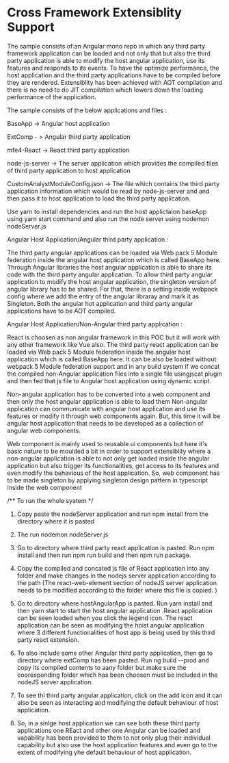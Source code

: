 # Cross Framework Extensiblity Support
The sample consists of an Angular mono repo in which any third party framework application can be loaded and not only that but also the third party application is able to modify the host angular application, use its features and responds to its events.
To have the optimize performance, the host application and the third party applications have to be compiled before they are rendered. Extensiblity has been achieved with AOT compilation and there is no need to do JIT compilation which
lowers down the loading performance of the application.

The sample consists of the below applications and files :

BaseApp -> Angular host application

ExtComp - > Angular third party application

mfe4-React -> React third party application

node-js-server -> The server application which provides the compiled files of third party application to host application

CustomAnalystModuleConfig.json -> The file which contains the third party application information which would be read by node-js-server and and then pass it to host application
to load the third party application.

Use yarn to install dependencies and run the host applictaion baseApp using yarn start command and also run the node server using nodemon nodeServer.js


 Angular Host Application/Angular third party  application :
 
The third party angular applications can be loaded via Web pack 5 Module federation inside the angular host application which is called BaseApp here.
Through Angular libraries the host angular application  is able to share its code with the third party angular application.
To allow third party angular application to modify the host angular application, the singleton version of angular library has to be shared.
For that, there is a setting inside webpack config where we add the entry of the angular libraray and mark it as Singleton.
Both the angular hot application and third party angular applications have to be AOT compiled.

 Angular Host Application/Non-Angular third party  application :
 
 React is choosen as non angular framework in this POC but it will work with any other framework like Vue also.
 The third party react application can be loaded via Web pack 5 Module federation inside the angular host application which is called BaseApp here.
 It can be also be loaded without webpack 5 Module federation support and in any build system if we concat the compiled non-Angular application files into a single file usingjscat plugin
 and then fed that js file to Angular host application using dynamic script.
 
Non-angular application has to be converted into a web component and then only the host angular application is able to load them
Non-angular application can communicate with angular host application and use its features or modify it through web components again. But, this time
it will be angular host application that needs to be developed as a collection of angular web components.

Web component is mainly used to reusable ui components but here it's basic nature to be moulded a bit in order to support extensiblity where a non-angular application
is able to not only get loaded inside the angular application but also trigger its functionalities, get access to its features and even modify the behavious of the host application. So, web component has to be made singleton by applying singleton design pattern in typescript inside the web component


/** To run the whole syatem */

1. Copy paste the nodeServer application and run npm install from the directory where it is pasted
2. The run nodemon nodeServer.js

3. Go to directory where third party react application is pasted. Run npm install and then run npm run build and then npm run package.
4. Copy the compiled and concated js file of React application into any folder and make changes in the nodejs server application according to the path (The react-web-element section of nodeJS server application needs to be modified according to the folder where this file is copied.
)
5.   Go to directory where hostAngularApp is pasted. Run yarn install and then yarn start to start the host angular application .React application can be seen loaded when you click the legend icon. The react application can be seen
as modifying the hoist angular application where 3 different functionalities of host app is being used by this third party react extension.

6. To also include some other Angular third party application, then go to directory where extComp has been pasted.
  Run ng build --prod and copy its compiled contents to aany folder but make sure the cooresponding folder which has been choosen must be included in the nodeJS server application.

7. To see thi third party angular application, click on the add icon and it can also be seen as interacting and modifying the default behaviour of host application.

8. So, in a sinlge host application we can see both these third party applications one REact and other one Angular
can be loaded and vapability has been provided to them to not only plug their individual capability but also use
the host application features and even go to the extent of modifying yhe default behaviour of host application.



